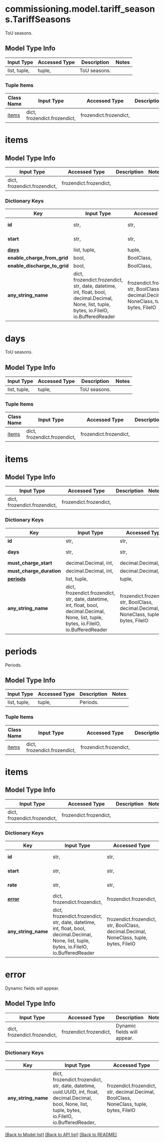 # commissioning.model.tariff_seasons.TariffSeasons

ToU seasons.

## Model Type Info
Input Type | Accessed Type | Description | Notes
------------ | ------------- | ------------- | -------------
list, tuple,  | tuple,  | ToU seasons. | 

### Tuple Items
Class Name | Input Type | Accessed Type | Description | Notes
------------- | ------------- | ------------- | ------------- | -------------
[items](#items) | dict, frozendict.frozendict,  | frozendict.frozendict,  |  | 

# items

## Model Type Info
Input Type | Accessed Type | Description | Notes
------------ | ------------- | ------------- | -------------
dict, frozendict.frozendict,  | frozendict.frozendict,  |  | 

### Dictionary Keys
Key | Input Type | Accessed Type | Description | Notes
------------ | ------------- | ------------- | ------------- | -------------
**id** | str,  | str,  | ToU year ID. e.g&#x3D;&#x27;all_year_long&#x27;. | [optional] 
**start** | str,  | str,  | Start of season. e.g&#x3D;&#x27;1/1&#x27;. | [optional] 
**[days](#days)** | list, tuple,  | tuple,  | ToU seasons. | [optional] 
**enable_charge_from_grid** | bool,  | BoolClass,  |  | [optional] 
**enable_discharge_to_grid** | bool,  | BoolClass,  |  | [optional] 
**any_string_name** | dict, frozendict.frozendict, str, date, datetime, int, float, bool, decimal.Decimal, None, list, tuple, bytes, io.FileIO, io.BufferedReader | frozendict.frozendict, str, BoolClass, decimal.Decimal, NoneClass, tuple, bytes, FileIO | any string name can be used but the value must be the correct type | [optional]

# days

ToU seasons.

## Model Type Info
Input Type | Accessed Type | Description | Notes
------------ | ------------- | ------------- | -------------
list, tuple,  | tuple,  | ToU seasons. | 

### Tuple Items
Class Name | Input Type | Accessed Type | Description | Notes
------------- | ------------- | ------------- | ------------- | -------------
[items](#items) | dict, frozendict.frozendict,  | frozendict.frozendict,  |  | 

# items

## Model Type Info
Input Type | Accessed Type | Description | Notes
------------ | ------------- | ------------- | -------------
dict, frozendict.frozendict,  | frozendict.frozendict,  |  | 

### Dictionary Keys
Key | Input Type | Accessed Type | Description | Notes
------------ | ------------- | ------------- | ------------- | -------------
**id** | str,  | str,  | ToU days ID. e.g&#x3D;&#x27;all_days&#x27;. | [optional] 
**days** | str,  | str,  | Comma separated days. e.g&#x3D;&#x27;Sun,Mon,Tue,Wed,Thu,Fri,Sat&#x27;. | [optional] 
**must_charge_start** | decimal.Decimal, int,  | decimal.Decimal,  | Must charge start field. e.g&#x3D;0. | [optional] 
**must_charge_duration** | decimal.Decimal, int,  | decimal.Decimal,  | Must charge duration field. e.g&#x3D;0. | [optional] 
**[periods](#periods)** | list, tuple,  | tuple,  | Periods. | [optional] 
**any_string_name** | dict, frozendict.frozendict, str, date, datetime, int, float, bool, decimal.Decimal, None, list, tuple, bytes, io.FileIO, io.BufferedReader | frozendict.frozendict, str, BoolClass, decimal.Decimal, NoneClass, tuple, bytes, FileIO | any string name can be used but the value must be the correct type | [optional]

# periods

Periods.

## Model Type Info
Input Type | Accessed Type | Description | Notes
------------ | ------------- | ------------- | -------------
list, tuple,  | tuple,  | Periods. | 

### Tuple Items
Class Name | Input Type | Accessed Type | Description | Notes
------------- | ------------- | ------------- | ------------- | -------------
[items](#items) | dict, frozendict.frozendict,  | frozendict.frozendict,  |  | 

# items

## Model Type Info
Input Type | Accessed Type | Description | Notes
------------ | ------------- | ------------- | -------------
dict, frozendict.frozendict,  | frozendict.frozendict,  |  | 

### Dictionary Keys
Key | Input Type | Accessed Type | Description | Notes
------------ | ------------- | ------------- | ------------- | -------------
**id** | str,  | str,  | Period ID. e.g&#x3D;&#x27;period_1&#x27;. | [optional] 
**start** | str,  | str,  | Period start. e.g&#x3D;0. | [optional] 
**rate** | str,  | str,  | Period rate. e.g&#x3D;0.0. | [optional] 
**[error](#error)** | dict, frozendict.frozendict,  | frozendict.frozendict,  | Dynamic fields will appear. | [optional] 
**any_string_name** | dict, frozendict.frozendict, str, date, datetime, int, float, bool, decimal.Decimal, None, list, tuple, bytes, io.FileIO, io.BufferedReader | frozendict.frozendict, str, BoolClass, decimal.Decimal, NoneClass, tuple, bytes, FileIO | any string name can be used but the value must be the correct type | [optional]

# error

Dynamic fields will appear.

## Model Type Info
Input Type | Accessed Type | Description | Notes
------------ | ------------- | ------------- | -------------
dict, frozendict.frozendict,  | frozendict.frozendict,  | Dynamic fields will appear. | 

### Dictionary Keys
Key | Input Type | Accessed Type | Description | Notes
------------ | ------------- | ------------- | ------------- | -------------
**any_string_name** | dict, frozendict.frozendict, str, date, datetime, uuid.UUID, int, float, decimal.Decimal, bool, None, list, tuple, bytes, io.FileIO, io.BufferedReader,  | frozendict.frozendict, str, decimal.Decimal, BoolClass, NoneClass, tuple, bytes, FileIO | any string name can be used but the value must be the correct type | [optional]

[[Back to Model list]](../../README.md#documentation-for-models) [[Back to API list]](../../README.md#documentation-for-api-endpoints) [[Back to README]](../../README.md)


